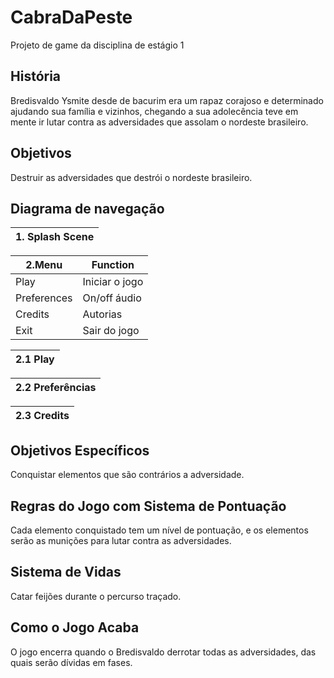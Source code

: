 # CabraDaPeste
Projeto de game da disciplina de estágio 1


## História
  Bredisvaldo Ysmite desde de bacurim era um rapaz corajoso e determinado ajudando sua família e vizinhos, chegando a sua adolecência teve em mente ir lutar contra as adversidades que assolam o nordeste brasileiro.


## Objetivos
  Destruir as adversidades que destrói o nordeste brasileiro.
  

## Diagrama de navegação
 
   |1. Splash Scene| 
   | ------------ |

   |2.Menu          | Function      |
   | -------------  | ------------- |
   | Play           | Iniciar o jogo|
   | Preferences    | On/off áudio  |
   | Credits        | Autorias      |
   | Exit           | Sair do jogo  |

   |2.1 Play      | 
   | ------------ |

   |2.2 Preferências | 
   | ------------ |

   |2.3 Credits      | 
   | ------------ |
  

## Objetivos Específicos
  Conquistar elementos que são contrários a adversidade.
  

##  Regras do Jogo com Sistema de Pontuação
  Cada elemento conquistado tem um nível de pontuação, e os elementos serão as munições
  para lutar contra as adversidades.
  

## Sistema de Vidas
  Catar feijões durante o percurso traçado.
  
## Como o Jogo Acaba
  O jogo encerra quando o Bredisvaldo derrotar todas as adversidades, das quais serão dívidas em fases.
  
